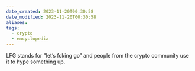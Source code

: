 ```yaml
---
date_created: 2023-11-20T00:30:58
date_modified: 2023-11-20T00:30:58
aliases: 
tags:
  - crypto
  - encyclopedia
---
```

LFG stands for "let’s fcking go” and people from the crypto community use it to hype something up.